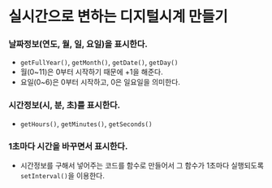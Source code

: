 # 실시간으로 변하는 디지털시계 만들기
### 날짜정보(연도, 월, 일, 요일)을 표시한다. 
- `getFullYear()`, `getMonth()`, `getDate()`, `getDay()` 
- 월(0~11)은 0부터 시작하기 때문에 +1을 해준다.
- 요일(0~6)은 0부터 시작하고, 0은 일요일을 의미한다. 
### 시간정보(시, 분, 초)를 표시한다.
- `getHours()`, `getMinutes()`, `getSeconds()` 
### 1초마다 시간을 바꾸면서 표시한다.
- 시간정보를 구해서 넣어주는 코드를 함수로 만들어서 그 함수가 1초마다 실행되도록 `setInterval()`을 이용한다.